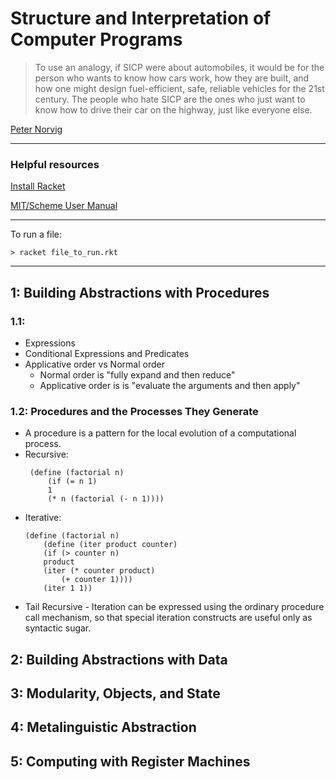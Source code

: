 # Structure and Interpretation of Computer Programs

> To use an analogy, if SICP were about automobiles, it would be for the person who wants to know how cars work, how they are built, and how one might design fuel-efficient, safe, reliable vehicles for the 21st century. The people who hate SICP are the ones who just want to know how to drive their car on the highway, just like everyone else.

[Peter Norvig](https://www.amazon.com/review/R403HR4VL71K8)

---

### Helpful resources

[Install Racket](https://www.youtube.com/watch?v=-EFrmOa0bP0)

[MIT/Scheme User Manual](https://www.gnu.org/software/mit-scheme/documentation/mit-scheme-user.pdf)

---

To run a file:
```
> racket file_to_run.rkt
```

---


## 1: Building Abstractions with Procedures

### 1.1: 

 * Expressions
 * Conditional Expressions and Predicates
 * Applicative order vs Normal order
    * Normal order is "fully expand and then reduce"
    * Applicative order is is "evaluate the arguments and then apply"

### 1.2: Procedures and the Processes They Generate 

 * A procedure is a pattern for the local evolution of a computational process.
 * Recursive:
   ```
    (define (factorial n)
        (if (= n 1)
        1
        (* n (factorial (- n 1))))
   ```
 * Iterative:
    ```
    (define (factorial n)
        (define (iter product counter)
        (if (> counter n)
        product
        (iter (* counter product)
            (+ counter 1))))
        (iter 1 1))
    ```
 * Tail Recursive - Iteration can be expressed using the ordinary procedure call mechanism, so that special iteration constructs are useful only as syntactic sugar.


## 2: Building Abstractions with Data
## 3: Modularity, Objects, and State
## 4: Metalinguistic Abstraction
## 5: Computing with Register Machines

###